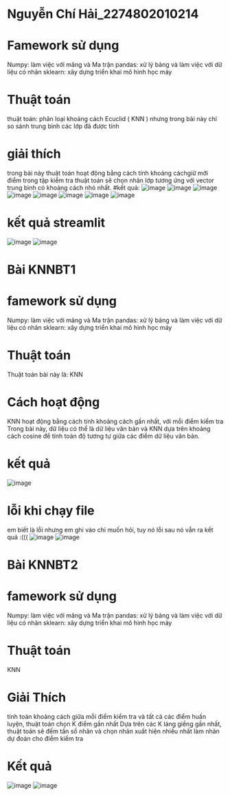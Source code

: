 # Nguyễn Chí Hải_2274802010214
# Famework sử dụng
Numpy: làm việc với mãng và Ma trận
pandas: xử lý bảng và làm việc với dữ liệu có nhãn
sklearn: xây dựng triển khai mô hình học máy
# Thuật toán
thuật toán: phân loại khoảng cách Ecuclid ( KNN ) nhưng trong bài này chỉ so sánh trung bình các lớp đã được tính
# giải thích 
trong bài này thuật toán hoạt động bằng cách tính khoảng cáchgiữ mỡi điểm trong tập kiểm tra thuật toán sẽ chọn nhãn lớp tương ứng với vector trung bình có khoảng cách nhỏ nhất.
#kết quả:
![image](https://github.com/user-attachments/assets/ecc8ec5e-2673-4fa5-9fb4-9495818c6d19)
![image](https://github.com/user-attachments/assets/3f2539a5-a3ce-401b-8972-3b6d74e64ccd)
![image](https://github.com/user-attachments/assets/e6aad5ee-a674-4544-a9ac-f9e90bf62058)
![image](https://github.com/user-attachments/assets/c9d6dfe5-cc63-42f6-9d5f-a4a28f32a455)
![image](https://github.com/user-attachments/assets/6548cddf-8ee4-4207-bc26-f7d0ec216285)
![image](https://github.com/user-attachments/assets/08e31c17-63a0-4348-b30e-f3d94877a7f2)
![image](https://github.com/user-attachments/assets/d0fab4b0-4d5a-4071-81fa-fe3445919ec5)
![image](https://github.com/user-attachments/assets/9e649666-6cb7-424c-a7a9-40805b94d212)
# kết quả streamlit
![image](https://github.com/user-attachments/assets/246ad89c-05e5-497a-a97a-ec6fd2bab808)
![image](https://github.com/user-attachments/assets/46e5dd23-a933-4c93-a3e0-3d3cd4727963)


# Bài KNNBT1
# famework sử dụng
Numpy: làm việc với mãng và Ma trận pandas: xử lý bảng và làm việc với dữ liệu có nhãn sklearn: xây dựng triển khai mô hình học máy
# Thuật toán
Thuật toán bài này là: KNN 
# Cách hoạt động
KNN hoạt động bằng cách tính khoảng cách gần nhất, với mỗi điểm kiểm tra 
Trong bài này, dữ liệu có thể là dữ liệu văn bản và KNN dựa trên khoảng cách cosine để tính toán độ tương tự giữa các điểm dữ liệu văn bản.
# kết quả
![image](https://github.com/user-attachments/assets/ca01e23a-23ca-4bfd-8516-42448ffed810)

# lỗi khi chạy file 
em biết là lỗi nhưng em ghi vào chỉ muốn hỏi, tuy nó lỗi sau nó vẫn ra kết quả :((( 
![image](https://github.com/user-attachments/assets/a0b9729c-22f5-480a-a3da-90dba11a59cd)
![image](https://github.com/user-attachments/assets/c495ff3d-9c99-4459-8a0e-4b232ed28e2b)

# Bài KNNBT2
# famework sử dụng
Numpy: làm việc với mãng và Ma trận pandas: xử lý bảng và làm việc với dữ liệu có nhãn sklearn: xây dựng triển khai mô hình học máy
# Thuật toán
KNN
# Giải Thích
tính toán khoảng cách giữa mỗi điểm kiểm tra và tất cả các điểm huấn luyện, thuật toán chọn K điểm gần nhất
Dựa trên các K láng giềng gần nhất, thuật toán sẽ đếm tần số nhãn và chọn nhãn xuất hiện nhiều nhất làm nhãn dự đoán cho điểm kiểm tra
# Kết quả
![image](https://github.com/user-attachments/assets/70f6860f-26dc-4932-b167-779c693c1810)
![image](https://github.com/user-attachments/assets/63f05527-61bc-4221-a4f7-b6a2236d616f)














